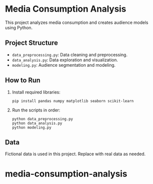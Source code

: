 # Media Consumption Analysis

This project analyzes media consumption and creates audience models using Python.

## Project Structure

- `data_preprocessing.py`: Data cleaning and preprocessing.
- `data_analysis.py`: Data exploration and visualization.
- `modeling.py`: Audience segmentation and modeling.

## How to Run

1. Install required libraries:
    ```
    pip install pandas numpy matplotlib seaborn scikit-learn
    ```

2. Run the scripts in order:
    ```
    python data_preprocessing.py
    python data_analysis.py
    python modeling.py
    ```

## Data

Fictional data is used in this project. Replace with real data as needed.
# media-consumption-analysis
